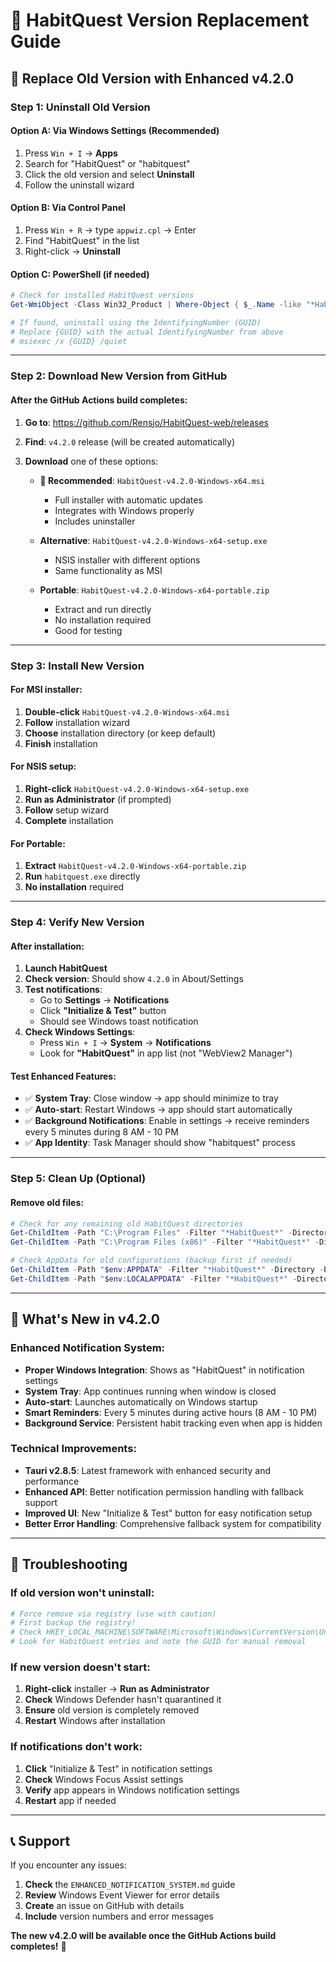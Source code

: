 # 🔄 HabitQuest Version Replacement Guide

## 🎯 **Replace Old Version with Enhanced v4.2.0**

### **Step 1: Uninstall Old Version**

#### **Option A: Via Windows Settings (Recommended)**
1. Press `Win + I` → **Apps**
2. Search for "HabitQuest" or "habitquest"
3. Click the old version and select **Uninstall**
4. Follow the uninstall wizard

#### **Option B: Via Control Panel**
1. Press `Win + R` → type `appwiz.cpl` → Enter
2. Find "HabitQuest" in the list
3. Right-click → **Uninstall**

#### **Option C: PowerShell (if needed)**
```powershell
# Check for installed HabitQuest versions
Get-WmiObject -Class Win32_Product | Where-Object { $_.Name -like "*HabitQuest*" } | Select-Object Name, Version, IdentifyingNumber

# If found, uninstall using the IdentifyingNumber (GUID)
# Replace {GUID} with the actual IdentifyingNumber from above
# msiexec /x {GUID} /quiet
```

---

### **Step 2: Download New Version from GitHub**

#### **After the GitHub Actions build completes:**

1. **Go to**: https://github.com/Rensjo/HabitQuest-web/releases
2. **Find**: `v4.2.0` release (will be created automatically)
3. **Download** one of these options:

   - **🎯 Recommended**: `HabitQuest-v4.2.0-Windows-x64.msi`
     - Full installer with automatic updates
     - Integrates with Windows properly
     - Includes uninstaller

   - **Alternative**: `HabitQuest-v4.2.0-Windows-x64-setup.exe`
     - NSIS installer with different options
     - Same functionality as MSI

   - **Portable**: `HabitQuest-v4.2.0-Windows-x64-portable.zip`
     - Extract and run directly
     - No installation required
     - Good for testing

---

### **Step 3: Install New Version**

#### **For MSI installer:**
1. **Double-click** `HabitQuest-v4.2.0-Windows-x64.msi`
2. **Follow** installation wizard
3. **Choose** installation directory (or keep default)
4. **Finish** installation

#### **For NSIS setup:**
1. **Right-click** `HabitQuest-v4.2.0-Windows-x64-setup.exe`
2. **Run as Administrator** (if prompted)
3. **Follow** setup wizard
4. **Complete** installation

#### **For Portable:**
1. **Extract** `HabitQuest-v4.2.0-Windows-x64-portable.zip`
2. **Run** `habitquest.exe` directly
3. **No installation** required

---

### **Step 4: Verify New Version**

#### **After installation:**
1. **Launch HabitQuest**
2. **Check version**: Should show `4.2.0` in About/Settings
3. **Test notifications**:
   - Go to **Settings** → **Notifications**
   - Click **"Initialize & Test"** button
   - Should see Windows toast notification
4. **Check Windows Settings**:
   - Press `Win + I` → **System** → **Notifications**
   - Look for **"HabitQuest"** in app list (not "WebView2 Manager")

#### **Test Enhanced Features:**
- ✅ **System Tray**: Close window → app should minimize to tray
- ✅ **Auto-start**: Restart Windows → app should start automatically
- ✅ **Background Notifications**: Enable in settings → receive reminders every 5 minutes during 8 AM - 10 PM
- ✅ **App Identity**: Task Manager should show "habitquest" process

---

### **Step 5: Clean Up (Optional)**

#### **Remove old files:**
```powershell
# Check for any remaining old HabitQuest directories
Get-ChildItem -Path "C:\Program Files" -Filter "*HabitQuest*" -Directory -ErrorAction SilentlyContinue
Get-ChildItem -Path "C:\Program Files (x86)" -Filter "*HabitQuest*" -Directory -ErrorAction SilentlyContinue

# Check AppData for old configurations (backup first if needed)
Get-ChildItem -Path "$env:APPDATA" -Filter "*HabitQuest*" -Directory -ErrorAction SilentlyContinue
Get-ChildItem -Path "$env:LOCALAPPDATA" -Filter "*HabitQuest*" -Directory -ErrorAction SilentlyContinue
```

---

## 🚀 **What's New in v4.2.0**

### **Enhanced Notification System:**
- **Proper Windows Integration**: Shows as "HabitQuest" in notification settings
- **System Tray**: App continues running when window is closed
- **Auto-start**: Launches automatically on Windows startup
- **Smart Reminders**: Every 5 minutes during active hours (8 AM - 10 PM)
- **Background Service**: Persistent habit tracking even when app is hidden

### **Technical Improvements:**
- **Tauri v2.8.5**: Latest framework with enhanced security and performance
- **Enhanced API**: Better notification permission handling with fallback support
- **Improved UI**: New "Initialize & Test" button for easy notification setup
- **Better Error Handling**: Comprehensive fallback system for compatibility

---

## 🛟 **Troubleshooting**

### **If old version won't uninstall:**
```powershell
# Force remove via registry (use with caution)
# First backup the registry!
# Check HKEY_LOCAL_MACHINE\SOFTWARE\Microsoft\Windows\CurrentVersion\Uninstall
# Look for HabitQuest entries and note the GUID for manual removal
```

### **If new version doesn't start:**
1. **Right-click** installer → **Run as Administrator**
2. **Check** Windows Defender hasn't quarantined it
3. **Ensure** old version is completely removed
4. **Restart** Windows after installation

### **If notifications don't work:**
1. **Click** "Initialize & Test" in notification settings
2. **Check** Windows Focus Assist settings
3. **Verify** app appears in Windows notification settings
4. **Restart** app if needed

---

## 📞 **Support**

If you encounter any issues:
1. **Check** the `ENHANCED_NOTIFICATION_SYSTEM.md` guide
2. **Review** Windows Event Viewer for error details
3. **Create** an issue on GitHub with details
4. **Include** version numbers and error messages

**The new v4.2.0 will be available once the GitHub Actions build completes!** 🎉